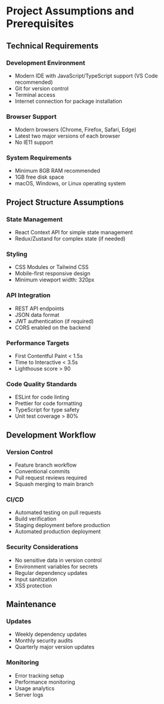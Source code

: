 # Project Assumptions and Prerequisites

## Technical Requirements

### Development Environment

- Modern IDE with JavaScript/TypeScript support (VS Code recommended)
- Git for version control
- Terminal access
- Internet connection for package installation

### Browser Support

- Modern browsers (Chrome, Firefox, Safari, Edge)
- Latest two major versions of each browser
- No IE11 support

### System Requirements

- Minimum 8GB RAM recommended
- 1GB free disk space
- macOS, Windows, or Linux operating system

## Project Structure Assumptions

### State Management

- React Context API for simple state management
- Redux/Zustand for complex state (if needed)

### Styling

- CSS Modules or Tailwind CSS
- Mobile-first responsive design
- Minimum viewport width: 320px

### API Integration

- REST API endpoints
- JSON data format
- JWT authentication (if required)
- CORS enabled on the backend

### Performance Targets

- First Contentful Paint < 1.5s
- Time to Interactive < 3.5s
- Lighthouse score > 90

### Code Quality Standards

- ESLint for code linting
- Prettier for code formatting
- TypeScript for type safety
- Unit test coverage > 80%

## Development Workflow

### Version Control

- Feature branch workflow
- Conventional commits
- Pull request reviews required
- Squash merging to main branch

### CI/CD

- Automated testing on pull requests
- Build verification
- Staging deployment before production
- Automated production deployment

### Security Considerations

- No sensitive data in version control
- Environment variables for secrets
- Regular dependency updates
- Input sanitization
- XSS protection

## Maintenance

### Updates

- Weekly dependency updates
- Monthly security audits
- Quarterly major version updates

### Monitoring

- Error tracking setup
- Performance monitoring
- Usage analytics
- Server logs
